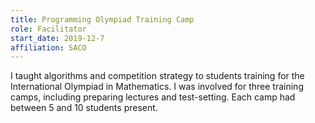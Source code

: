 ```yaml
---
title: Programming Olympiad Training Camp
role: Facilitator
start_date: 2019-12-7
affiliation: SACO
---
```


I taught algorithms and competition strategy to students training for the International Olympiad in Mathematics.
I was involved for three training camps, including preparing lectures and test-setting. Each camp had between 5 and 10 students present.